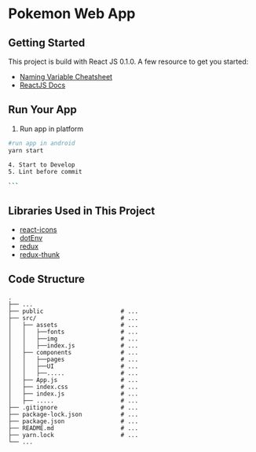 # Pokemon Web App

## Getting Started

This project is build with React JS 0.1.0.
A few resource to get you started:

- [Naming Variable Cheatsheet](https://github.com/kettanaito/naming-cheatsheet)
- [ReactJS Docs](https://reactjs.org/)

## Run Your App

1. Run app in platform

````bash
#run app in android
yarn start

4. Start to Develop
5. Lint before commit

```

````

## Libraries Used in This Project

- [react-icons](https://github.com/react-icons/react-icons/)
- [dotEnv](https://github.com/motdotla/dotenv)
- [redux](https://github.com/reduxjs/redux)
- [redux-thunk](https://github.com/reduxjs/redux-thunk)

## Code Structure

    .
    ├── ...
    ├── public                      # ...
    ├── src/                        # ...
    │   ├── assets                  # ...
    │   │   ├──fonts                # ...
    │   │   ├──img                  # ...
    │   │   ├──index.js             # ...
    │   ├── components              # ...
    │   │   ├──pages                # ...
    │   │   ├──UI                   # ...
    │   │   ├──.....                # ...
    │   ├── App.js                  # ...
    │   ├── index.css               # ...
    │   ├── index.js                # ...
    │   ├── .....                   # ...
    ├── .gitignore                  # ...
    ├── package-lock.json           # ...
    ├── package.json                # ...
    ├── README.md                   # ...
    ├── yarn.lock                   # ...
    └── ...
